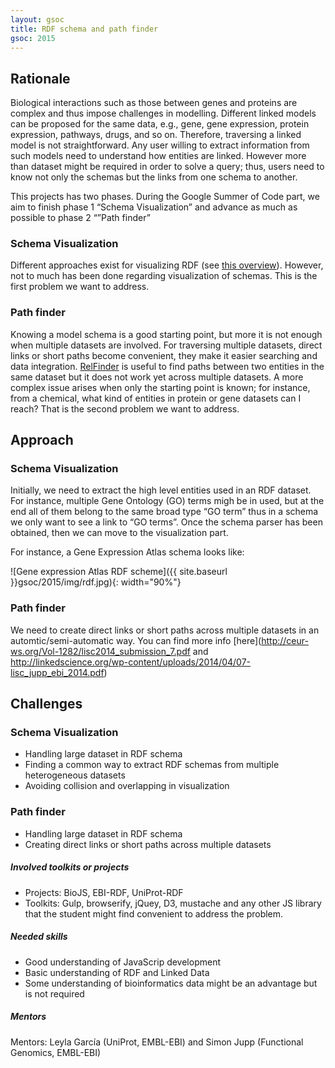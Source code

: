 ```yaml
---
layout: gsoc 
title: RDF schema and path finder
gsoc: 2015
---
```


Rationale
---------

Biological interactions such as those between genes and proteins are complex and thus impose challenges in modelling. Different linked models can be proposed for the same data, e.g., gene, gene expression, protein expression, pathways, drugs, and so on. Therefore, traversing a linked model is not straightforward. Any user willing to extract information from such models need to understand how entities are linked. However more than dataset might be required in order to solve a query; thus, users need to know not only the schemas but the links from one schema to another. 

This projects has two phases. During the Google Summer of Code part, we aim to finish phase 1 “Schema Visualization” and advance as much as possible to phase 2 “”Path finder”

### Schema Visualization

Different approaches exist for visualizing RDF (see [this overview](https://www.linkedin.com/groups/Tools-view-graphs-generated-RDF-86246.S.5886361156435599362?view=&item=5886361156435599362&type=member&gid=86246&trk=eml-b2_anet_digest-null-2-null&fromEmail=fromEmail&ut=2ZzMb32LXTJ6s1)). However, not to much has been done regarding visualization of schemas. This is the first problem we want to address.

### Path finder

Knowing a model schema is a good starting point, but more it is not enough when multiple datasets are involved. For traversing multiple datasets, direct links or short paths become convenient, they make it easier searching and data integration. [RelFinder](http://www.visualdataweb.org/relfinder.php) is useful to find paths between two entities in the same dataset but it does not work yet across multiple datasets. A more complex issue arises when only the starting point is known; for instance, from a chemical, what kind of entities in protein or gene datasets can I reach? That is the second problem we want to address.

Approach
--------

### Schema Visualization

Initially, we need to extract the high level entities used in an RDF dataset. For instance, multiple Gene Ontology (GO) terms migh be in used, but at the end all of them belong to the same broad type “GO term” thus in a schema we only want to see a link to “GO terms”. Once the schema parser has been obtained, then we can move to the visualization part.

For instance, a Gene Expression Atlas schema looks like:

![Gene expression Atlas RDF scheme]({{ site.baseurl }}gsoc/2015/img/rdf.jpg){: width="90%"}

### Path finder

We need to create direct links or short paths across multiple datasets in an automtic/semi-automatic way. You can find more info [here](http://ceur-ws.org/Vol-1282/lisc2014_submission_7.pdf and http://linkedscience.org/wp-content/uploads/2014/04/07-lisc_jupp_ebi_2014.pdf)

Challenges
----------

### Schema Visualization

* Handling large dataset in RDF schema
* Finding a common way to extract RDF schemas from multiple heterogeneous datasets
* Avoiding collision and overlapping in visualization

### Path finder

* Handling large dataset in RDF schema
* Creating direct links or short paths across multiple datasets

##### Involved toolkits or projects

* Projects: BioJS, EBI-RDF, UniProt-RDF
* Toolkits: Gulp, browserify, jQuey, D3, mustache and any other JS library that the student might find convenient to address the problem.

##### Needed skills

* Good understanding of JavaScrip development
* Basic understanding of RDF and Linked Data
* Some understanding of bioinformatics data might be an advantage but is not required

##### Mentors

Mentors: Leyla García (UniProt, EMBL-EBI) and Simon Jupp (Functional Genomics, EMBL-EBI)
